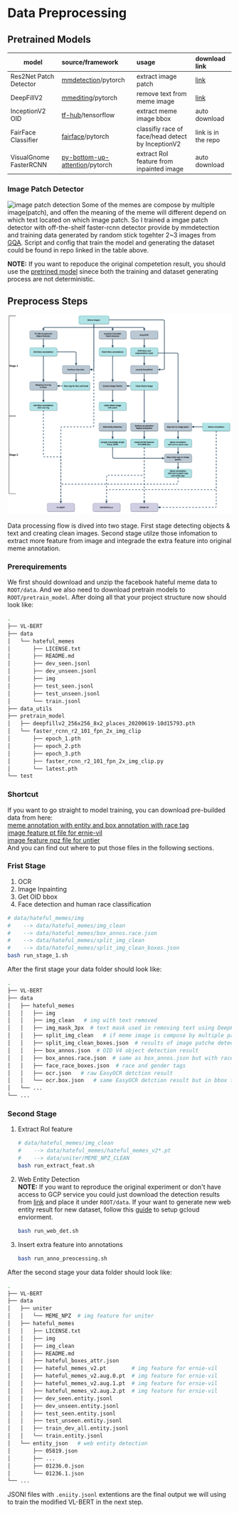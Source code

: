 # Data Preprocessing

## Pretrained Models

 model                     | source/framework    | usage                     | download link  |
| ------------------------ |:-------------------|:------------------------- | :------------- |
| Res2Net Patch Detector | [mmdetection](https://github.com/HimariO/mmdetection-meme)/pytorch | extract image patch       | [link](https://drive.google.com/file/d/1fWZzMt8BQjWffeKSqU7PZTpGLR22LMjI/view?usp=sharing) |
| DeepFillV2             | [mmediting](https://github.com/HimariO/mmediting)/pytorch   | remove text from meme image | [link](https://download.openmmlab.com/mmediting/inpainting/deepfillv2/deepfillv2_256x256_8x2_places_20200619-10d15793.pth) |
| InceptionV2 OID        | [tf-hub](https://tfhub.dev/google/faster_rcnn/openimages_v4/inception_resnet_v2/1)/tensorflow          | extract meme image bbox        | auto download |
| FairFace Classifier    | [fairface](https://github.com/HimariO/FairFace)/pytorch           | classifiy race of face/head detect by InceptionV2 | link is in the repo |
| VisualGnome FasterRCNN | [py-bottom-up-attention](https://github.com/HimariO/py-bottom-up-attention)/pytorch | extract RoI feature from inpainted image   | auto download |

### Image Patch Detector

![image patch detection](../doc/1748.jpg)
Some of the memes are compose by multiple image(patch), and offen the meaning of the meme will different depend on which text located on which image patch. So I trained a imgae patch detector with off-the-shelf faster-rcnn detector provide by mmdetection and training data generated by random stick togehter 2~3 images from [GQA](https://cs.stanford.edu/people/dorarad/gqa/index.html). Script and config that train the model and generating the dataset could be found in repo linked in the table above.

**NOTE:** If you want to repoduce the original competetion result, you should use the [pretrined model](https://drive.google.com/file/d/1fWZzMt8BQjWffeKSqU7PZTpGLR22LMjI/view?usp=sharing) sinece both the training and dataset generating process are not deterministic.

## Preprocess Steps

![image patch detection](../doc/data_processing_flow.png)

Data processing flow is dived into two stage. First stage detecting objects & text and creating clean images. Second stage utilze those infomation to extract more feature from image and integrade the extra feature into original meme annotation.

### Prerequirements

We first should download and unzip the facebook hateful meme data to ``ROOT/data``. And we also need to download pretrain models to ``ROOT/pretrain_model``. After doing all that your project structure now should look like:

```bash
.
├── VL-BERT
├── data
│   └── hateful_memes
│       ├── LICENSE.txt
│       ├── README.md
│       ├── dev_seen.jsonl
│       ├── dev_unseen.jsonl
│       ├── img
│       ├── test_seen.jsonl
│       ├── test_unseen.jsonl
│       └── train.jsonl
├── data_utils
├── pretrain_model
│   ├── deepfillv2_256x256_8x2_places_20200619-10d15793.pth
│   └── faster_rcnn_r2_101_fpn_2x_img_clip
│       ├── epoch_1.pth
│       ├── epoch_2.pth
│       ├── epoch_3.pth
│       ├── faster_rcnn_r2_101_fpn_2x_img_clip.py
│       └── latest.pth
└── test
```

### Shortcut

If you want to go straight to model training, you can download pre-builded data from here:\
[meme annotation with entity and box annotation with race tag](https://drive.google.com/file/d/1NTaDqL2hPFGRZywBqDwkUBVfOq_0DMDy/view?usp=sharing)\
[image feature pt file for ernie-vil](https://drive.google.com/file/d/1OG-toHeDtQeBsP2lSIgKgWQWhDStNnFw/view?usp=sharing)\
[image feature npz file for untier](https://drive.google.com/file/d/1qggKh_yi-MotapCMEiAZ--Yha-pHqbzR/view?usp=sharing)\
And you can find out where to put those files  in the following sections.

### Frist Stage

1. OCR
2. Image Inpainting
3. Get OID bbox
4. Face detection and human race classification

```bash
# data/hateful_memes/img
#    --> data/hateful_memes/img_clean
#    --> data/hateful_memes/box_annos.race.json
#    --> data/hateful_memes/split_img_clean
#    --> data/hateful_memes/split_img_clean_boxes.json
bash run_stage_1.sh
```

After the first stage your data folder should look like:

```bash
.
├── VL-BERT
├── data
│   ├── hateful_memes
│   │   ├── img
│   │   ├── img_clean   # img with text removed
│   │   ├── img_mask_3px  # text mask used in removing text using DeepFillV2
│   │   ├── split_img_clean   # if meme image is compose by multiple patches, it will be break down and store to here
│   │   ├── split_img_clean_boxes.json  # results of image patche detection
│   │   ├── box_annos.json  # OID V4 object detection result
│   │   ├── box_annos.race.json  # same as box_annos.json but with race and gender tags attach to bbox
│   │   ├── face_race_boxes.json  # race and gender tags
│   │   ├── ocr.json   # raw EasyOCR detction result
│   │   └── ocr.box.json   # same EasyOCR detction result but in bbox format
│   └── ...
└── ...
```

### Second Stage

1. Extract RoI feature

    ```bash
    # data/hateful_memes/img_clean 
    #    --> data/hateful_memes/hateful_memes_v2*.pt
    #    --> data/uniter/MEME_NPZ_CLEAN
    bash run_extract_feat.sh
    ```

2. Web Entity Detection\
**NOTE:** If you want to reproduce the original experiment or don't have access to GCP service you could just download the detection results from [link](https://drive.google.com/file/d/1JPQA1jcmfDYkEK_89U_UP-VtyUrTwJKi/view?usp=sharing) and place it under ``ROOT/data``. If your want to generate new web entity result for new dataset, follow this [guide](https://cloud.google.com/vision/docs/internet-detection) to setup gcloud enviorment.

    ```bash
    bash run_web_det.sh
    ```

3. Insert extra feature into annotations

    ```bash
    bash run_anno_preocessing.sh
    ```

After the second stage your data folder should look like:

```bash
.
├── VL-BERT
├── data
│   ├── uniter
│   │   └── MEME_NPZ  # img feature for uniter
│   ├── hateful_memes
│   │   ├── LICENSE.txt
│   │   ├── img
│   │   ├── img_clean
│   │   ├── README.md
│   │   ├── hateful_boxes_attr.json
│   │   ├── hateful_memes_v2.pt        # img feature for ernie-vil
│   │   ├── hateful_memes_v2.aug.0.pt  # img feature for ernie-vil
│   │   ├── hateful_memes_v2.aug.1.pt  # img feature for ernie-vil
│   │   ├── hateful_memes_v2.aug.2.pt  # img feature for ernie-vil
│   │   ├── dev_seen.entity.jsonl
│   │   ├── dev_unseen.entity.jsonl
│   │   ├── test_seen.entity.jsonl
│   │   ├── test_unseen.entity.jsonl
│   │   ├── train_dev_all.entity.jsonl
│   │   └── train.entity.jsonl
│   └── entity_json   # web entity detection
│       ├── 05819.json
│       ├── ...
│       ├── 01236.0.json
│       └── 01236.1.json
└── ...
```

JSONl files with ``.eniity.jsonl`` extentions are the final output we will using to train the modified VL-BERT in the next step.
